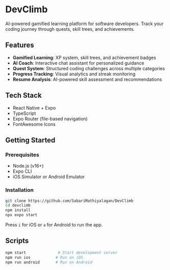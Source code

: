 # DevClimb

AI-powered gamified learning platform for software developers. Track your coding journey through quests, skill trees, and achievements.

## Features

- **Gamified Learning**: XP system, skill trees, and achievement badges
- **AI Coach**: Interactive chat assistant for personalized guidance  
- **Quest System**: Structured coding challenges across multiple categories
- **Progress Tracking**: Visual analytics and streak monitoring
- **Resume Analysis**: AI-powered skill assessment and recommendations

## Tech Stack

- React Native + Expo
- TypeScript
- Expo Router (file-based navigation)
- FontAwesome Icons

## Getting Started

### Prerequisites
- Node.js (v16+)
- Expo CLI
- iOS Simulator or Android Emulator

### Installation

```bash
git clone https://github.com/SabariMathiyalagan/DevClimb
cd devclimb
npm install
npx expo start
```

Press `i` for iOS or `a` for Android to run the app.


## Scripts

```bash
npm start              # Start development server
npm run ios           # Run on iOS
npm run android       # Run on Android
```
